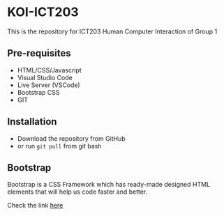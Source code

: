 # KOI-ICT203
This is the repository for ICT203 Human Computer Interaction of Group 1 

## Pre-requisites
- HTML/CSS/Javascript
- Visual Studio Code
- Live Server (VSCode)
- Bootstrap CSS
- GIT

## Installation
- Download the repository from GitHub
- or run `git pull` from git bash

## Bootstrap
Bootstrap is a CSS Framework which has ready-made designed HTML elements that will help us code faster and better.
 
Check the link [here](https://getbootstrap.com/docs/5.2/getting-started/introduction/)